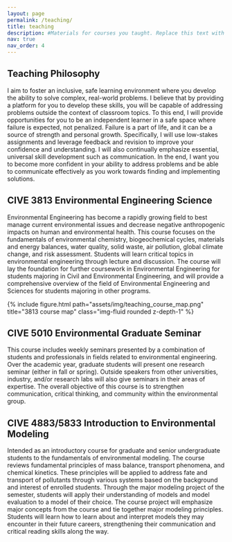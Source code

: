 ```yaml
---
layout: page
permalink: /teaching/
title: teaching
description: #Materials for courses you taught. Replace this text with your description.
nav: true
nav_order: 4
---
```


Teaching Philosophy
-----

I aim to foster an inclusive, safe learning environment where you develop the ability to solve complex, real-world problems. I believe that by providing a platform for you to develop these skills, you will be capable of addressing problems outside the context of classroom topics. To this end, I will provide opportunities for you to be an independent learner in a safe space where failure is expected, not penalized. Failure is a part of life, and it can be a source of strength and personal growth. Specifically, I will use low-stakes assignments and leverage feedback and revision to improve your confidence and understanding. I will also continually emphasize essential, universal skill development such as communication. In the end, I want you to become more confident in your ability to address problems and be able to communicate effectively as you work towards finding and implementing solutions.

CIVE 3813 Environmental Engineering Science
-----

Environmental Engineering has become a rapidly growing field to best manage current environmental issues and decrease negative anthropogenic impacts on human and environmental health. This course focuses on the fundamentals of environmental chemistry, biogeochemical cycles, materials and energy balances, water quality, solid waste, air pollution, global climate change, and risk assessment. Students will learn critical topics in environmental engineering through lecture and discussion. The course will lay the foundation for further coursework in Environmental Engineering for students majoring in Civil and Environmental Engineering, and will provide a comprehensive overview of the field of Environmental Engineering and Sciences for students majoring in other programs.

<div class="row">
    <div class="col-sm mt-3 mt-md-0">
        {% include figure.html path="assets/img/teaching_course_map.png" title="3813 course map" class="img-fluid rounded z-depth-1" %}
    </div>
</div>

CIVE 5010 Environmental Graduate Seminar
-----

This course includes weekly seminars presented by a combination of students and professionals in fields related to environmental engineering. Over the academic year, graduate students will present one research seminar (either in fall or spring). Outside speakers from other universities, industry, and/or research labs will also give seminars in their areas of expertise. The overall objective of this course is to strengthen communication, critical thinking, and community within the environmental group.

CIVE 4883/5833 Introduction to Environmental Modeling
-----

Intended as an introductory course for graduate and senior undergraduate students to the fundamentals of environmental modeling. The course reviews fundamental principles of mass balance, transport phenomena, and chemical kinetics. These principles will be applied to address fate and transport of pollutants through various systems based on the background and interest of enrolled students. Through the major modeling project of the semester, students will apply their understanding of models and model evaluation to a model of their choice. The course project will emphasize major concepts from the course and tie together major modeling principles. Students will learn how to learn about and interpret models they may encounter in their future careers, strengthening their communication and critical reading skills along the way.
